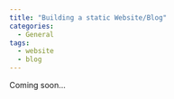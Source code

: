 ```yaml
---
title: "Building a static Website/Blog"
categories:
  - General
tags:
  - website
  - blog
---
```


Coming soon...
